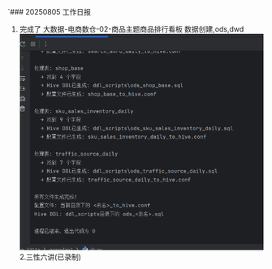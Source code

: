 `### 20250805 工作日报

1. 完成了 大数据-电商数仓-02-商品主题商品排行看板 数据创建,ods,dwd
![img.png](../../img/imgs13/img.png)
2.三性六讲(已录制)
